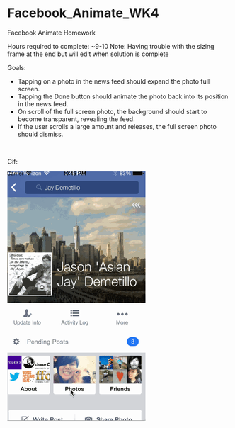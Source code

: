 Facebook_Animate_WK4
====================
Facebook Animate Homework

Hours required to complete: ~9-10
Note: Having trouble with the sizing frame at the end but will edit when solution is complete

Goals:
<br>
<ul>
<li>Tapping on a photo in the news feed should expand the photo full screen.</li>
<li>Tapping the Done button should animate the photo back into its position in the news feed.</li>
<li>On scroll of the full screen photo, the background should start to become transparent, revealing the feed.</li>
<li>If the user scrolls a large amount and releases, the full screen photo should dismiss.</li>
</ul>
<br>

Gif:

<img src="https://raw.githubusercontent.com/asianxjay/Facebook_Animate_WK4/master/Facebook_Animate_WK4.gif">
